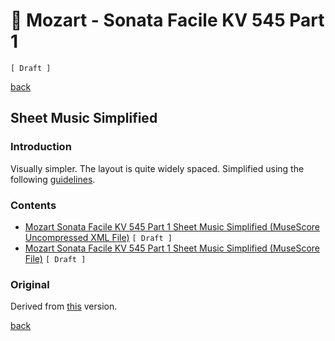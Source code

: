 🎵 Mozart - Sonata Facile KV 545 Part 1
========================================

`[ Draft ]`

[back](../README.md)

Sheet Music Simplified
----------------------

### Introduction

Visually simpler. The layout is quite widely spaced. Simplified using the following [guidelines](https://jjvanzon.github.io/Piano-Playing-Docs/methods/sheet-music-simplification.html).

### Contents

- [Mozart Sonata Facile KV 545 Part 1 Sheet Music Simplified (MuseScore Uncompressed XML File)](mozart-sonata-facile-part-1-sheet-music-simplified.mscx) `[ Draft ]`
- [Mozart Sonata Facile KV 545 Part 1 Sheet Music Simplified (MuseScore File)](mozart-sonata-facile-part-1-sheet-music-simplified.mscz) `[ Draft ]`

### Original

Derived from [this](https://jjvanzon.github.io/Piano-Playing-Docs/mozart-sonata-facile-part-1/sheet-music/README.html) version.

[back](../README.md)
